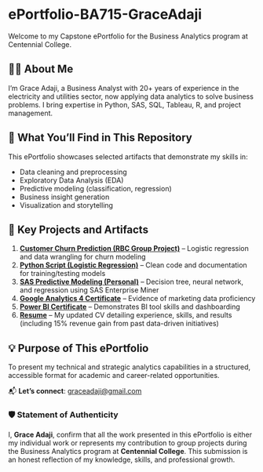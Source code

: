 # ePortfolio-BA715-GraceAdaji

Welcome to my Capstone ePortfolio for the Business Analytics program at Centennial College.

## 👩‍💼 About Me  
I’m Grace Adaji, a Business Analyst with 20+ years of experience in the electricity and utilities sector, now applying data analytics to solve business problems. I bring expertise in Python, SAS, SQL, Tableau, R, and project management.

## 📁 What You’ll Find in This Repository  
This ePortfolio showcases selected artifacts that demonstrate my skills in:  
- Data cleaning and preprocessing  
- Exploratory Data Analysis (EDA)  
- Predictive modeling (classification, regression)  
- Business insight generation  
- Visualization and storytelling  

## 🔗 Key Projects and Artifacts  
1. [**Customer Churn Prediction (RBC Group Project)**](./RBC_Churn_Project.pdf) – Logistic regression and data wrangling for churn modeling  
2. [**Python Script (Logistic Regression)**](./Python_Logistic_Regression%20Script.ipynb) – Clean code and documentation for training/testing models  
3. [**SAS Predictive Modeling (Personal)**](https://github.com/Grace-Adaji1/SAS-Predictive-Modeling-Projects) – Decision tree, neural network, and regression using SAS Enterprise Miner  
4. [**Google Analytics 4 Certificate**](./GA%204%20certificate.pdf) – Evidence of marketing data proficiency  
5. [**Power BI Certificate**](./Power%20BI_Certificate.pdf) – Demonstrates BI tool skills and dashboarding  
6. [**Resume**](./Resume.pdf) – My updated CV detailing experience, skills, and results (including 15% revenue gain from past data-driven initiatives)

## 💡 Purpose of This ePortfolio  
To present my technical and strategic analytics capabilities in a structured, accessible format for academic and career-related opportunities.

📬 **Let’s connect**: [graceadaji@gmail.com](mailto:graceadaji@gmail.com)

### 🛡️ Statement of Authenticity

I, **Grace Adaji**, confirm that all the work presented in this ePortfolio is either my individual work or represents my contribution to group projects during the Business Analytics program at **Centennial College**. This submission is an honest reflection of my knowledge, skills, and professional growth.
                                                                                                                                                                                                                                                                                                                                                                                                                                                                                                                                                                                                                                                                                                                                                                                                                                                                                                                                                                                                                                                                                                                                                                                                                                                                                                                                                                                         
